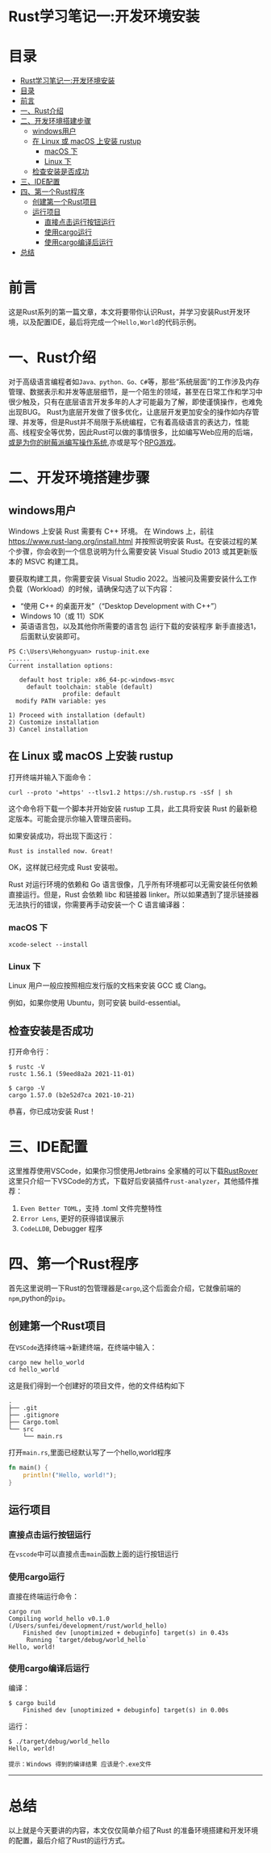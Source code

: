 
# Rust学习笔记一:开发环境安装

# 目录
<!-- TOC -->

- [Rust学习笔记一:开发环境安装](#rust学习笔记一开发环境安装)
- [目录](#目录)
- [前言](#前言)
- [一、Rust介绍](#一rust介绍)
- [二、开发环境搭建步骤](#二开发环境搭建步骤)
  - [windows用户](#windows用户)
  - [在 Linux 或 macOS 上安装 rustup](#在-linux-或-macos-上安装-rustup)
    - [macOS 下](#macos-下)
    - [Linux 下](#linux-下)
  - [检查安装是否成功](#检查安装是否成功)
- [三、IDE配置](#三ide配置)
- [四、第一个Rust程序](#四第一个rust程序)
  - [创建第一个Rust项目](#创建第一个rust项目)
  - [运行项目](#运行项目)
    - [直接点击运行按钮运行](#直接点击运行按钮运行)
    - [使用cargo运行](#使用cargo运行)
    - [使用cargo编译后运行](#使用cargo编译后运行)
- [总结](#总结)

<!-- /TOC -->
# 前言

这是Rust系列的第一篇文章，本文将要带你认识Rust，并学习安装Rust开发环境，以及配置IDE，最后将完成一个`Hello,World`的代码示例。

# 一、Rust介绍

对于高级语言编程者如`Java、python、Go、C#`等，那些“系统层面”的工作涉及内存管理、数据表示和并发等底层细节，是一个陌生的领域，甚至在日常工作和学习中很少触及，只有在底层语言开发多年的人才可能最为了解，即使谨慎操作，也难免出现BUG。
Rust为底层开发做了很多优化，让底层开发更加安全的操作如内存管理、并发等，但是Rust并不局限于系统编程，它有着高级语言的表达力，性能高、线程安全等优势，因此Rust可以做的事情很多，比如编写Web应用的后端，[或是为你的树莓派编写操作系统](https://github.com/rust-embedded/rust-raspberrypi-OS-tutorials),亦或是写个[RPG游戏](https://github.com/veloren/veloren)。

# 二、开发环境搭建步骤

## windows用户

Windows 上安装 Rust 需要有 C++ 环境。
在 Windows 上，前往 <https://www.rust-lang.org/install.html> 并按照说明安装 Rust。在安装过程的某个步骤，你会收到一个信息说明为什么需要安装 Visual Studio 2013 或其更新版本的 MSVC 构建工具。

要获取构建工具，你需要安装 Visual Studio 2022。当被问及需要安装什么工作负载（Workload）的时候，请确保勾选了以下内容：

- “使用 C++ 的桌面开发”（“Desktop Development with C++”）
- Windows 10（或 11）SDK
- 英语语言包，以及其他你所需要的语言包
运行下载的安装程序 新手直接选1，后面默认安装即可。

```shell
PS C:\Users\Hehongyuan> rustup-init.exe
......
Current installation options:

   default host triple: x86_64-pc-windows-msvc
     default toolchain: stable (default)
               profile: default
  modify PATH variable: yes

1) Proceed with installation (default)
2) Customize installation
3) Cancel installation

```

## 在 Linux 或 macOS 上安装 rustup

打开终端并输入下面命令：

```shell
curl --proto '=https' --tlsv1.2 https://sh.rustup.rs -sSf | sh
```

这个命令将下载一个脚本并开始安装 rustup 工具，此工具将安装 Rust 的最新稳定版本。可能会提示你输入管理员密码。

如果安装成功，将出现下面这行：

```shell
Rust is installed now. Great!
```

OK，这样就已经完成 Rust 安装啦。

Rust 对运行环境的依赖和 Go 语言很像，几乎所有环境都可以无需安装任何依赖直接运行。但是，Rust 会依赖 libc 和链接器 linker。所以如果遇到了提示链接器无法执行的错误，你需要再手动安装一个 C 语言编译器：

### macOS 下

```shell
xcode-select --install
```

### Linux 下

Linux 用户一般应按照相应发行版的文档来安装 GCC 或 Clang。

例如，如果你使用 Ubuntu，则可安装 build-essential。

## 检查安装是否成功

打开命令行：

```shell
$ rustc -V
rustc 1.56.1 (59eed8a2a 2021-11-01)

$ cargo -V
cargo 1.57.0 (b2e52d7ca 2021-10-21)

```

恭喜，你已成功安装 Rust！

# 三、IDE配置

这里推荐使用VSCode，如果你习惯使用Jetbrains 全家桶的可以下载[RustRover](https://www.jetbrains.com/rust/)
这里只介绍一下VSCode的方式，下载好后安装插件`rust-analyzer`，其他插件推荐：

 1. `Even Better TOML`，支持 .toml 文件完整特性
 2. `Error Lens`, 更好的获得错误展示
 3. `CodeLLDB`, Debugger 程序

# 四、第一个Rust程序

首先这里说明一下Rust的包管理器是`cargo`,这个后面会介绍，它就像前端的`npm`,python的`pip`。

## 创建第一个Rust项目

在`VSCode`选择终端->新建终端，在终端中输入：

```shell
cargo new hello_world
cd hello_world
```

这是我们得到一个创建好的项目文件，他的文件结构如下

```shell
.
├── .git
├── .gitignore
├── Cargo.toml
└── src
    └── main.rs
```

打开`main.rs`,里面已经默认写了一个hello,world程序

```rust
fn main() {
    println!("Hello, world!");
}
```

## 运行项目

### 直接点击运行按钮运行

在`vscode`中可以直接点击`main`函数上面的运行按钮运行

### 使用cargo运行

直接在终端运行命令：

```shell
cargo run
Compiling world_hello v0.1.0 (/Users/sunfei/development/rust/world_hello)
    Finished dev [unoptimized + debuginfo] target(s) in 0.43s
     Running `target/debug/world_hello`
Hello, world!
```

### 使用cargo编译后运行

编译：

```shell
$ cargo build
    Finished dev [unoptimized + debuginfo] target(s) in 0.00s
```

运行：

```shell
$ ./target/debug/world_hello
Hello, world!
```

`提示：Windows 得到的编译结果 应该是个.exe文件`

---

# 总结

以上就是今天要讲的内容，本文仅仅简单介绍了Rust 的准备环境搭建和开发环境的配置，最后介绍了Rust的运行方式。
